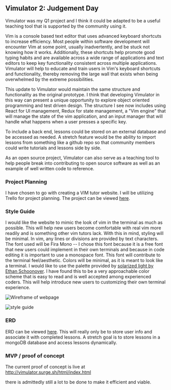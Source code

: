 ## Vimulator 2: Judgement Day
Vimulator was my Q1 project and I think it could be adapted to be a useful teaching tool that is supported by the community using it.

Vim is a console based text editor that uses advanced keyboard shortcuts to increase efficiency. Most people within software development will encounter Vim at some point, usually inadvertently, and be stuck not knowing how it works. Additionally, these shortcuts help promote good typing habits and are available across a wide range of applications and text editors to keep key functionality consistent across multiple applications. Vimulator will help to educate and train users in Vim's keyboard shortcuts and functionality, thereby removing the large wall that exists when being overwhelmed by the extreme possibilities.

This update to Vimulator would maintain the same structure and functionality as the original prototype. I think that developing Vimulator in this way can present a unique opportunity to explore object oriented programming and test driven design. The structure I see now includes using React for UI management, Redux for state management, a "Vim engine" that will manage the state of the vim application, and an input manager that will handle what happens when a user presses a specific key.

To include a back end, lessons could be stored on an external database and be accessed as needed. A stretch feature would be the ability to import lessons from something like a github repo so that community members could write tutorials and lessons side by side.

As an open source project, Vimulator can also serve as a teaching tool to help people break into contributing to open source software as well as an example of well written code to reference.

### Project Planning

I have chosen to go with creating a VIM tutor website. I will be utilizing Trello for project planning. The project can be viewed [here](https://trello.com/b/fip80Dmf/q1-proj-vimdicator).

### Style Guide

I would like the website to mimic the look of vim in the terminal as much as possible. This will help new users become comfortable with real vim more readily and is something other vim tutors lack. With this in mind, styling will be minimal. In vim, any lines or divisions are provided by text characters. The font used will be Fira Mono -- I chose this font because it is a free font that new users could implement in their own terminals and because in code editing it is important to use a monospace font. This font will contribute to the terminal feel/aesthetic. Colors will be minimal, as it is meant to look like a terminal. I would like to use the palette provided by [solarized light by Ethan Schoonover](https://ethanschoonover.com/solarized/). I have found this to be a very approachable color scheme that is easy to read and is well accepted among experienced coders. This will help introduce new users to customizing their own terminal experience.

![Wireframe of webpage](https://image.ibb.co/jRO8L0/vim-wireframe.png)

![style guide](https://vectr.com/tmp/b75ezVFRh/c49lkfH0h.png?width=640&height=640&select=c49lkfH0hpage0)

### ERD

ERD can be viewed [here](https://www.lucidchart.com/invitations/accept/5db5c8dd-013c-4f0d-9e34-84e3d3ca4ff5). This will really only be to store user info and associate it with completed lessons. A stretch goal is to store lessons in a mongoDB database and access lessons dynamically.

### MVP / proof of concept

The current proof of concept is live at http://vimulator.surge.sh/html/index.html

there is admittedly still a lot to be done to make it efficient and viable.
